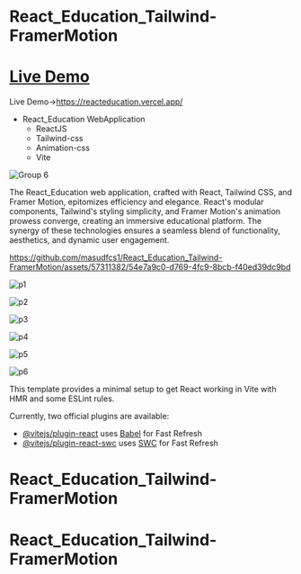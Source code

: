 # React_Education_Tailwind-FramerMotion

# [Live Demo](https://reacteducation.vercel.app/)
Live Demo->https://reacteducation.vercel.app/

- React_Education WebApplication
  - ReactJS
  - Tailwind-css
  - Animation-css
  - Vite

    

![Group 6](https://github.com/masudfcs1/React_Education_Tailwind-FramerMotion/assets/57311382/f00970c0-8179-4277-af17-a2bfcc979ea9)

The React_Education web application, crafted with React, Tailwind CSS, and Framer Motion, epitomizes efficiency and elegance. React's modular components, Tailwind's styling simplicity, and Framer Motion's animation prowess converge, creating an immersive educational platform. The synergy of these technologies ensures a seamless blend of functionality, aesthetics, and dynamic user engagement.

https://github.com/masudfcs1/React_Education_Tailwind-FramerMotion/assets/57311382/54e7a9c0-d769-4fc9-8bcb-f40ed39dc9bd


![p1](https://github.com/masudfcs1/React_Education_Tailwind-FramerMotion/assets/57311382/4d94e0fb-338c-4d68-a1a0-7972a014568e)

![p2](https://github.com/masudfcs1/React_Education_Tailwind-FramerMotion/assets/57311382/325914c8-ef01-4458-be1a-794592abb33f)

![p3](https://github.com/masudfcs1/React_Education_Tailwind-FramerMotion/assets/57311382/71a93614-717f-4e54-b111-83aa17173b7b)

![p4](https://github.com/masudfcs1/React_Education_Tailwind-FramerMotion/assets/57311382/e1397d88-1f49-4ba3-b5ae-8237462d7a54)

![p5](https://github.com/masudfcs1/React_Education_Tailwind-FramerMotion/assets/57311382/aec5a61b-89c7-49f7-8603-5d4222cf8ce8)

![p6](https://github.com/masudfcs1/React_Education_Tailwind-FramerMotion/assets/57311382/49fe4055-5641-4962-a694-64c0d8729ead)

This template provides a minimal setup to get React working in Vite with HMR and some ESLint rules.

Currently, two official plugins are available:

- [@vitejs/plugin-react](https://github.com/vitejs/vite-plugin-react/blob/main/packages/plugin-react/README.md) uses [Babel](https://babeljs.io/) for Fast Refresh
- [@vitejs/plugin-react-swc](https://github.com/vitejs/vite-plugin-react-swc) uses [SWC](https://swc.rs/) for Fast Refresh

# React_Education_Tailwind-FramerMotion

# React_Education_Tailwind-FramerMotion
